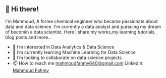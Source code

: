 ## :wave: Hi there!
I'm Mahmoud, A forme chemical engineer who became passionate about data and data science. I'm currently a data analyst and pursuing my dream of becomin a data scientist.
Here I share my works,my learning tutorials, blog posts and more.. 
- 👀 I’m interested in Data Analytics & Data Science
- 🌱 I’m currently learning Machine Learning for Data Science
- 💞️ I’m looking to collaborate on data science projects
- 📫 How to reach me mahmoudfahmy640@gmail.com 
                      LinkedIn:  [Mahmoud Fahmy](linkedin.com/in/mahmoud-fahmy-067a5a138)

<!---

--->
